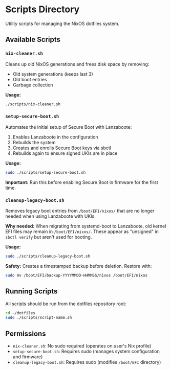 # Scripts Directory

Utility scripts for managing the NixOS dotfiles system.

## Available Scripts

### `nix-cleaner.sh`

Cleans up old NixOS generations and frees disk space by removing:
- Old system generations (keeps last 3)
- Old boot entries
- Garbage collection

**Usage:**
```bash
./scripts/nix-cleaner.sh
```

### `setup-secure-boot.sh`

Automates the initial setup of Secure Boot with Lanzaboote:
1. Enables Lanzaboote in the configuration
2. Rebuilds the system
3. Creates and enrolls Secure Boot keys via sbctl
4. Rebuilds again to ensure signed UKIs are in place

**Usage:**
```bash
sudo ./scripts/setup-secure-boot.sh
```

**Important:** Run this before enabling Secure Boot in firmware for the first time.

### `cleanup-legacy-boot.sh`

Removes legacy boot entries from `/boot/EFI/nixos/` that are no longer needed when using Lanzaboote with UKIs.

**Why needed:** When migrating from systemd-boot to Lanzaboote, old kernel EFI files may remain in `/boot/EFI/nixos/`. These appear as "unsigned" in `sbctl verify` but aren't used for booting.

**Usage:**
```bash
sudo ./scripts/cleanup-legacy-boot.sh
```

**Safety:** Creates a timestamped backup before deletion. Restore with:
```bash
sudo mv /boot/EFI/backup-YYYYMMDD-HHMMSS/nixos /boot/EFI/nixos
```

## Running Scripts

All scripts should be run from the dotfiles repository root:

```bash
cd ~/dotfiles
sudo ./scripts/script-name.sh
```

## Permissions

- `nix-cleaner.sh`: No sudo required (operates on user's Nix profile)
- `setup-secure-boot.sh`: Requires sudo (manages system configuration and firmware)
- `cleanup-legacy-boot.sh`: Requires sudo (modifies `/boot/EFI` directory)

